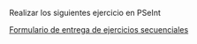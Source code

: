 Realizar los siguientes ejercicio en PSeInt

[Formulario de entrega de ejercicios secuenciales](https://forms.gle/3dpBxwzYfejHkWT47)
